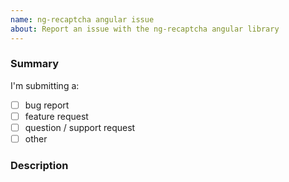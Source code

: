 ```yaml
---
name: ng-recaptcha angular issue
about: Report an issue with the ng-recaptcha angular library
---
```


### Summary

I'm submitting a: <!-- replace '[ ]' with '[x]' where appropriate -->

- [ ] bug report
- [ ] feature request
- [ ] question / support request <!-- Are you sure `ng-recaptcha` isthe right place for your request? Consider submitting an issue to this project instead: https://github.com/google/recaptcha -->
- [ ] other

### Description

<!-- Describe you problem/suggestion here -->

<!--
Un-comment and fill out the following section if you're submitting a bug (unless the cause is obvious). Try to come up with a reproduction example which demonstrates the bug you're reporting. This will make it easier to reproduce and fix the problem, which makes it more likely to get fixed.
You can use this Stackblitz demo as a starting point: https://stackblitz.com/edit/ng-recaptcha-example
-->

<!--
### Demo

- [ ] I did my best to come up with a [Minimal, Complete, and Verifiable example](https://stackoverflow.com/help/mcve)

A_LINK_WITH_YOUR_EXAMPLE

Lib versions:

* ng-recaptcha: ___
* Angular: ___
* Typescript (`tsc --version`): ___

-->
